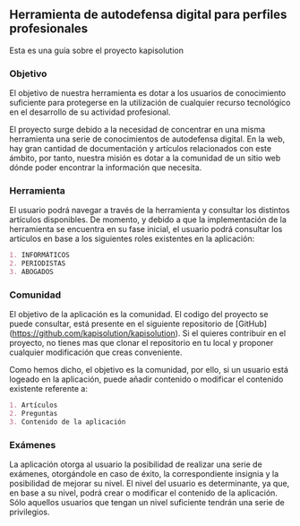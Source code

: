 ## Herramienta de autodefensa digital para perfiles profesionales
Esta es una guía sobre el proyecto kapisolution

### Objetivo
El objetivo de nuestra herramienta es dotar a los usuarios de conocimiento suficiente para protegerse en la utilización de cualquier recurso tecnológico en el desarrollo de su actividad profesional.

El proyecto surge debido a la necesidad de concentrar en una misma herramienta una serie de conocimientos de autodefensa digital. En la web, hay gran cantidad de documentación y artículos relacionados con este ámbito, por tanto, nuestra misión es dotar a la comunidad de un sitio web dónde poder encontrar la información que necesita. 

### Herramienta
El usuario podrá navegar a través de la herramienta y consultar los distintos artículos disponibles. 
De momento, y debido a que la implementación de la herramienta se encuentra en su fase inicial, el usuario podrá consultar los artículos en base a los siguientes roles existentes en la aplicación:
```markdown
1. INFORMÁTICOS
2. PERIODISTAS
3. ABOGADOS
```

### Comunidad
El objetivo de la aplicación es la comunidad. El codigo del proyecto se puede consultar, está presente en el siguiente repositorio de [GitHub] (https://github.com/kapisolution/kapisolution). 
Si el quieres contribuir en el proyecto, no tienes mas que clonar el repositorio en tu local y proponer cualquier modificación que creas conveniente.

Como hemos dicho, el objetivo es la comunidad, por ello, si un usuario está logeado en la aplicación, puede añadir contenido o modificar el contenido existente referente a:
```markdown
1. Artículos
2. Preguntas
3. Contenido de la aplicación
```
### Exámenes
La aplicación otorga al usuario la posibilidad de realizar una serie de exámenes, otorgándole en caso de éxito, la correspondiente insignia y la posibilidad de mejorar su nivel. El nivel del usuario es determinante, ya que, en base a su nivel, podrá crear o modificar el contenido de la aplicación. Sólo aquellos usuarios que tengan un nivel suficiente tendrán una serie de privilegios.
